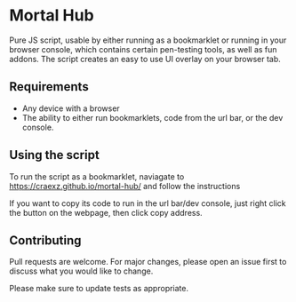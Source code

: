 # Mortal Hub

Pure JS script, usable by either running as a bookmarklet or running in your browser console, which contains certain pen-testing tools, as well as fun addons. The script creates an easy to use UI overlay on your browser tab.

## Requirements

- Any device with a browser
- The ability to either run bookmarklets, code from the url bar, or the dev console.


## Using the script

To run the script as a bookmarklet, naviagate to https://craexz.github.io/mortal-hub/ and follow the instructions

If you want to copy its code to run in the url bar/dev console, just right click the button on the webpage, then click copy address.


## Contributing
Pull requests are welcome. For major changes, please open an issue first to discuss what you would like to change.

Please make sure to update tests as appropriate.

